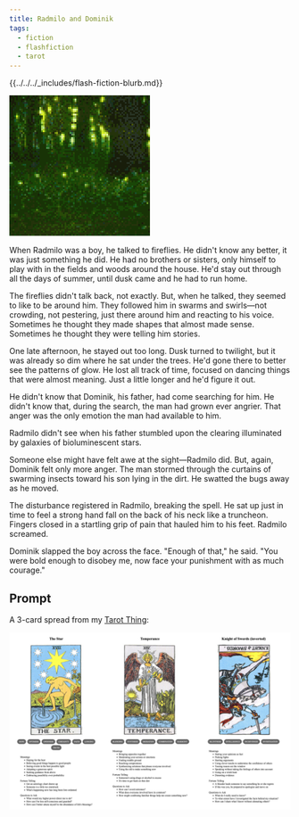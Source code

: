 ```yaml
---
title: Radmilo and Dominik
tags:
  - fiction
  - flashfiction
  - tarot
---
```


{{../../../_includes/flash-fiction-blurb.md}}

<!--more-->

<img src="./cover.png" class="fullwidth" />

When Radmilo was a boy, he talked to fireflies. He didn't know any better, it was just something he did. He had no brothers or sisters, only himself to play with in the fields and woods around the house. He'd stay out through all the days of summer, until dusk came and he had to run home. 

The fireflies didn't talk back, not exactly. But, when he talked, they seemed to like to be around him. They followed him in swarms and swirls—not crowding, not pestering, just there around him and reacting to his voice. Sometimes he thought they made shapes that almost made sense. Sometimes he thought they were telling him stories. 

One late afternoon, he stayed out too long. Dusk turned to twilight, but it was already so dim where he sat under the trees. He'd gone there to better see the patterns of glow. He lost all track of time, focused on dancing things that were almost meaning. Just a little longer and he'd figure it out. 

He didn't know that Dominik, his father, had come searching for him. He didn't know that, during the search, the man had grown ever angrier. That anger was the only emotion the man had available to him.

Radmilo didn't see when his father stumbled upon the clearing illuminated by galaxies of bioluminescent stars. 

Someone else might have felt awe at the sight—Radmilo did. But, again, Dominik felt only more anger. The man stormed through the curtains of swarming insects toward his son lying in the dirt. He swatted the bugs away as he moved. 

The disturbance registered in Radmilo, breaking the spell. He sat up just in time to feel a strong hand fall on the back of his neck like a truncheon. Fingers closed in a startling grip of pain that hauled him to his feet. Radmilo screamed.

Dominik slapped the boy across the face. "Enough of that," he said. "You were bold enough to disobey me, now face your punishment with as much courage."

## Prompt

A 3-card spread from my [Tarot Thing](https://lmorchard.github.io/tarot-thing/?card=The+Star&card=Temperance&card=%21Knight+of+Swords):

![](2022-06-09.png)
